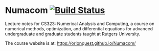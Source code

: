 # Numacom [![Build Status](https://travis-ci.org/OrionQuest/Numacom.svg?branch=master)](https://travis-ci.org/OrionQuest/Numacom)

Lecture notes for CS323: Numerical Analysis and Computing, a course on numerical
methods, optimization, and differential equations for advanced undergraduate and
graduate students taught at Rutgers University.

The course website is at: https://orionquest.github.io/Numacom/
